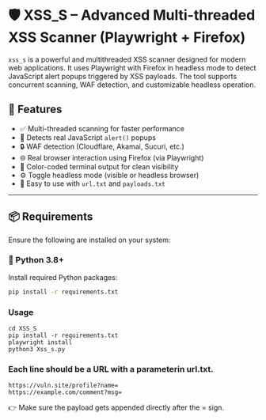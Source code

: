 # 🛡️ XSS_S – Advanced Multi-threaded XSS Scanner (Playwright + Firefox)

`xss_s` is a powerful and multithreaded XSS scanner designed for modern web applications. It uses Playwright with Firefox in headless mode to detect JavaScript alert popups triggered by XSS payloads. The tool supports concurrent scanning, WAF detection, and customizable headless operation.

## 🚀 Features

- ✅ Multi-threaded scanning for faster performance
- 🎯 Detects real JavaScript `alert()` popups
- 🔒 WAF detection (Cloudflare, Akamai, Sucuri, etc.)
- 🌐 Real browser interaction using Firefox (via Playwright)
- 🎨 Color-coded terminal output for clean visibility
- ⚙️ Toggle headless mode (visible or headless browser)
- 📁 Easy to use with `url.txt` and `payloads.txt`

---

## 📦 Requirements

Ensure the following are installed on your system:

### 🐍 Python 3.8+

Install required Python packages:

```bash
pip install -r requirements.txt
 ```

### Usage 
```git clone https://github.com/yourusername/XSS_S.git
cd XSS_S
pip install -r requirements.txt
playwright install
python3 Xss_s.py
```

### Each line should be a URL with a parameterin url.txt.

``` https://target.com/search?q=
https://vuln.site/profile?name=
https://example.com/comment?msg=
```
👉 Make sure the payload gets appended directly after the = sign.

